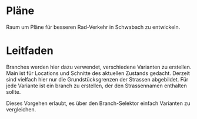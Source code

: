 # Pläne

Raum um Pläne für besseren Rad-Verkehr in Schwabach zu entwickeln.

# Leitfaden
Branches werden hier dazu verwendet, verschiedene Varianten zu erstellen.
Main ist für Locations und Schnitte des aktuellen Zustands gedacht. Derzeit sind vielfach hier nur die Grundstücksgrenzen der Strassen abgebildet.
Für jede Variante ist ein branch zu erstellen, der den Strassennamen enthalten sollte.

Dieses Vorgehen erlaubt, es über den Branch-Selektor einfach Varianten zu vergleichen.

